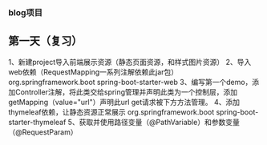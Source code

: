 ###  blog项目
## 第一天（复习）
   1、新建project导入前端展示资源（静态页面资源，和样式图片资源）
   2、导入web依赖（RequestMapping一系列注解依赖此jar包）
       <dependency>
        <groupId>org.springframework.boot</groupId>
        <artifactId>spring-boot-starter-web</artifactId>
       </dependency>
   3、编写第一个demo，添加Controller注解，将此类交给spring管理并声明此类为一个控制层，添加
      getMapping（value="url"）声明此url get请求被下方方法管理。
   4、添加thymeleaf依赖，让静态资源正常展示
       <dependency>
        <groupId>org.springframework.boot</groupId>
        <artifactId>spring-boot-starter-thymeleaf</artifactId>
       </dependency>
   5、获取并使用路径变量（@PathVariable）和参数变量（@RequestParam）